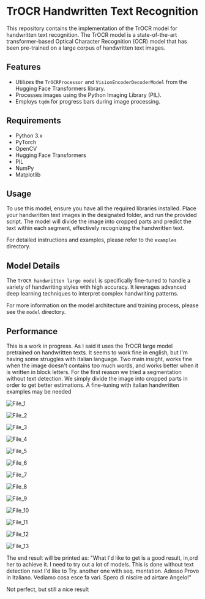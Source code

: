# TrOCR Handwritten Text Recognition

This repository contains the implementation of the TrOCR model for handwritten text recognition. The TrOCR model is a state-of-the-art transformer-based Optical Character Recognition (OCR) model that has been pre-trained on a large corpus of handwritten text images.

## Features
- Utilizes the `TrOCRProcessor` and `VisionEncoderDecoderModel` from the Hugging Face Transformers library.
- Processes images using the Python Imaging Library (PIL).
- Employs `tqdm` for progress bars during image processing.

## Requirements
- Python 3.x
- PyTorch
- OpenCV
- Hugging Face Transformers
- PIL
- NumPy
- Matplotlib

## Usage
To use this model, ensure you have all the required libraries installed. Place your handwritten text images in the designated folder, and run the provided script. The model will divide the image into cropped parts and predict the text within each segment, effectively recognizing the handwritten text.

For detailed instructions and examples, please refer to the `examples` directory.

## Model Details
The `TrOCR handwritten large model` is specifically fine-tuned to handle a variety of handwriting styles with high accuracy. It leverages advanced deep learning techniques to interpret complex handwriting patterns.

For more information on the model architecture and training process, please see the `model` directory.

## Performance
This is a work in progress. As I said it uses the TrOCR large model pretrained on handwritten texts. It seems to work fine in english, but I'm having some struggles with italian language.
Two main insight, works fine when the image doesn't contains too much words, and works better when it is written in block letters. 
For the first reason we tried a segmentation without text detection. We simply divide the image into cropped parts in order to get better estimations.
A fine-tuning with italian handwritten examples may be needed

![File_1](https://github.com/Nava-s/Handwritten-text/blob/main/images/handwritten/Figure_1.png)

![File_2](https://github.com/Nava-s/Handwritten-text/blob/main/images/handwritten/Figure_2.png)

![File_3](https://github.com/Nava-s/Handwritten-text/blob/main/images/handwritten/Figure_3.png)

![File_4](https://github.com/Nava-s/Handwritten-text/blob/main/images/handwritten/Figure_4.png)

![File_5](https://github.com/Nava-s/Handwritten-text/blob/main/images/handwritten/Figure_5.png)

![File_6](https://github.com/Nava-s/Handwritten-text/blob/main/images/handwritten/Figure_6.png)

![File_7](https://github.com/Nava-s/Handwritten-text/blob/main/images/handwritten/Figure_7.png)

![File_8](https://github.com/Nava-s/Handwritten-text/blob/main/images/handwritten/Figure_8.png)

![File_9](https://github.com/Nava-s/Handwritten-text/blob/main/images/handwritten/Figure_9.png)

![File_10](https://github.com/Nava-s/Handwritten-text/blob/main/images/handwritten/Figure_10.png)

![File_11](https://github.com/Nava-s/Handwritten-text/blob/main/images/handwritten/Figure_11.png)

![File_12](https://github.com/Nava-s/Handwritten-text/blob/main/images/handwritten/Figure_12.png)

![File_13](https://github.com/Nava-s/Handwritten-text/blob/main/images/handwritten/Figure_13.png)

The end result will be printed as:
"What I'd like to get is a good result, in,ord her to achieve it. I need to try out a lot of models. This is done without text detection next I'd like to Try. another one with seq. mentation. Adesso Provo in Italiano. Vediamo cosa esce fa vari. Spero di niscire ad 
airtare Angelo!"

Not perfect, but still a nice result





